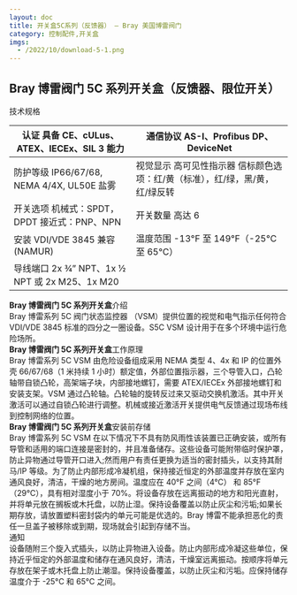 ```yaml
---
layout: doc
title: 开关盒5C系列（反馈器） – Bray 美国博雷阀门
category: 控制配件,开关盒
imgs:
  - /2022/10/download-5-1.png
---
```


## Bray 博雷阀门 5C 系列开关盒（反馈器、限位开关）

技术规格

| 认证 具备 CE、cULus、ATEX、IECEx、SIL 3 能力   | 通信协议 AS-I、Profibus DP、DeviceNet                                        |
| ---------------------------------------------- | ---------------------------------------------------------------------------- |
| 防护等级 IP66/67/68, NEMA 4/4X, UL50E 盐雾     | 视觉显示 高可见性指示器 信标颜色选项：红/黄（标准），红/绿，黑/黄，红/绿反转 |
| 开关选项 机械式：SPDT，DPDT 接近式：PNP、NPN   | 开关数量 高达 6                                                              |
| 安装 VDI/VDE 3845 兼容 (NAMUR)                 | 温度范围 \-13°F 至 149°F（-25°C 至 65°C）                                    |
| 导线端口 2x ¾” NPT、1x ½ NPT 或 2x M25、1x M20 |                                                                              |

**Bray 博雷阀门 5C 系列开关盒**介绍  
Bray 博雷系列 5C 阀门状态监控器 （VSM）提供位置的视觉和电气指示任何符合 VDI/VDE 3845 标准的四分之一圈设备。S5C VSM 设计用于在多个环境中运行危险场所。  
**Bray 博雷阀门 5C 系列开关盒**工作原理  
Bray 博雷系列 5C [](/index.html)VSM 由危险设备组成采用 NEMA 类型 4、4x 和 IP 的位置外壳 66/67/68（1 米持续 1 小时）额定值，外部位置指示器，三个导管入口，凸轮轴带自锁凸轮，高架端子块，内部接地螺钉，需要 ATEX/IECEx 外部接地螺钉和安装支架。VSM 通过凸轮轴。凸轮轴的旋转反过来又驱动交换机激活。其中开关激活可以通过自锁凸轮进行调整。机械或接近激活开关提供电气反馈通过现场布线到控制网络的位置。  
**Bray 博雷阀门 5C 系列开关盒**安装前存储  
Bray 博雷系列 5C VSM 在以下情况下不具有防风雨性该装置已正确安装，或所有导管和适用的端口连接是密封的，并且准备储存。这些设备可能附带临时保护罩，防止异物通过导管开口进入;然而用户有责任更换为适当的密封插头，以支持其耐马/IP 等级。为了防止内部形成冷凝机组，保持接近恒定的外部温度并存放在室内通风良好，清洁，干燥的地方房间。温度应在 40°F 之间（4°C） 和 85°F （29°C），具有相对湿度小于 70%。将设备存放在远离振动的地方和阳光直射，并将单元放在搁板或木托盘，以防止湿。保持设备覆盖以防止灰尘和污垢;如果长期存放，请放置塑料密封袋内的单元可能是优选的。Bray 博雷不能承担恶化的责任一旦盖子被移除或到期，现场就会引起到存储不当。  
通知  
设备随附三个旋入式插头，以防止异物进入设备。防止内部形成冷凝这些单位，保持近乎恒定的外部温度和储存在通风良好，清洁，干燥室远离振动。按顺序将单元存放在架子或木托盘上防止潮湿。保持设备覆盖，以防止灰尘和污垢。应保持储存温度介于 -25°C 和 65°C 之间。

